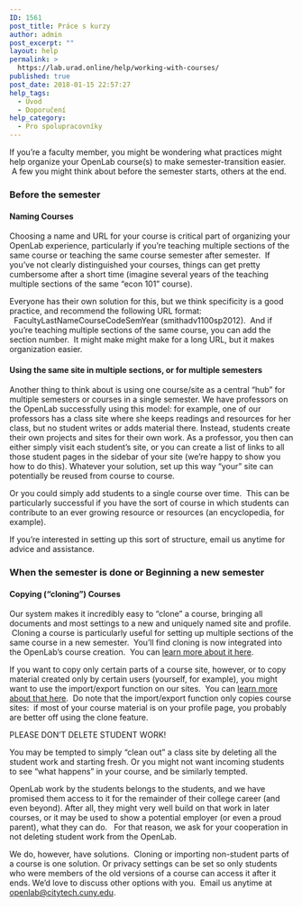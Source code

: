 ```yaml
---
ID: 1561
post_title: Práce s kurzy
author: admin
post_excerpt: ""
layout: help
permalink: >
  https://lab.urad.online/help/working-with-courses/
published: true
post_date: 2018-01-15 22:57:27
help_tags:
  - Úvod
  - Doporučení
help_category:
  - Pro spolupracovníky
---
```

If you’re a faculty member, you might be wondering what practices might help organize your OpenLab course(s) to make semester-transition easier.  A few you might think about before the semester starts, others at the end.
<h3><strong>Before the semester</strong></h3>
<h4><strong>Naming Courses</strong></h4>
Choosing a name and URL for your course is critical part of organizing your OpenLab experience, particularly if you’re teaching multiple sections of the same course or teaching the same course semester after semester.  If you’ve not clearly distinguished your courses, things can get pretty cumbersome after a short time (imagine several years of the teaching multiple sections of the same “econ 101” course).

Everyone has their own solution for this, but we think specificity is a good practice, and recommend the following URL format:   FacultyLastNameCourseCodeSemYear (smithadv1100sp2012).  And if you’re teaching multiple sections of the same course, you can add the section number.  It might make might make for a long URL, but it makes organization easier.
<h4><strong>Using the same site in multiple sections, or for multiple semesters</strong></h4>
Another thing to think about is using one course/site as a central “hub” for multiple semesters or courses in a single semester. We have professors on the OpenLab successfully using this model: for example, one of our professors has a class site where she keeps readings and resources for her class, but no student writes or adds material there. Instead, students create their own projects and sites for their own work. As a professor, you then can either simply visit each student’s site, or you can create a list of links to all those student pages in the sidebar of your site (we’re happy to show you how to do this). Whatever your solution, set up this way “your” site can potentially be reused from course to course.

Or you could simply add students to a single course over time.  This can be particularly successful if you have the sort of course in which students can contribute to an ever growing resource or resources (an encyclopedia, for example).

If you’re interested in setting up this sort of structure, email us anytime for advice and assistance.
<h3><strong>When the semester is done or Beginning a new semester</strong></h3>
<h4>Copying (“cloning”) Courses</h4>
Our system makes it incredibly easy to “clone” a course, bringing all documents and most settings to a new and uniquely named site and profile.  Cloning a course is particularly useful for setting up multiple sections of the same course in a new semester.  You’ll find cloning is now integrated into the OpenLab’s course creation.  You can <a href="https://lab.urad.online/help/cloning-a-course/">learn more about it here</a>.

If you want to copy only certain parts of a course site, however, or to copy material created only by certain users (yourself, for example), you might want to use the import/export function on our sites.  You can <a href="https://lab.urad.online/openroad/2012/05/21/importing-and-exporting-sites/">learn more about that here</a>.  Do note that the import/export function only copies course sites:  if most of your course material is on your profile page, you probably are better off using the clone feature.

PLEASE DON’T DELETE STUDENT WORK!

You may be tempted to simply “clean out” a class site by deleting all the student work and starting fresh. Or you might not want incoming students to see “what happens” in your course, and be similarly tempted.

OpenLab work by the students belongs to the students, and we have promised them access to it for the remainder of their college career (and even beyond). After all, they might very well build on that work in later courses, or it may be used to show a potential employer (or even a proud parent), what they can do.   For that reason, we ask for your cooperation in not deleting student work from the OpenLab.

We do, however, have solutions.  Cloning or importing non-student parts of a course is one solution. Or privacy settings can be set so only students who were members of the old versions of a course can access it after it ends. We’d love to discuss other options with you.  Email us anytime at <a href="mailto:openlab@citytech.cuny.edu">openlab@citytech.cuny.edu</a>.